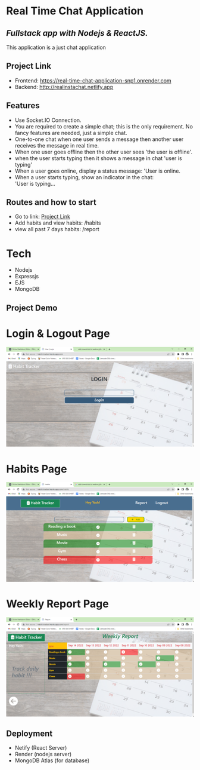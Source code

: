 # Real Time Chat Application

## _Fullstack app with Nodejs & ReactJS._

This application is a just chat application

## Project Link
- Frontend: https://real-time-chat-application-snp1.onrender.com
- Backend: http://realinstachat.netlify.app

## Features
- Use Socket.IO Connection.
- You are required to create a simple chat; this is the only requirement. No fancy features are needed, just a simple chat.
- One-to-one chat when one user sends a message then another user receives the message in real time.
- When one user goes offline then the other user sees 'the user is offline'.
- when the user starts typing then it shows a message in chat 'user is typing'
- When a user goes online, display a status message: 'User is online.
- When a user starts typing, show an indicator in the chat: 'User is typing...

## Routes and how to start
- Go to link: [Project Link](https://real-time-chat-application-snp1.onrender.com)
- Add habits and view habits:  /habits
- view all past 7 days habits: /report

# Tech
- Nodejs
- Expressjs
- EJS
- MongoDB

## Project Demo
# Login & Logout Page
![image](https://github.com/Yashaswi-Anand/Habit-Tracker/blob/master/screenshots/login.png)
# Habits Page
![image](https://github.com/Yashaswi-Anand/Habit-Tracker/blob/master/screenshots/habits.png)
# Weekly Report Page
![image](https://github.com/Yashaswi-Anand/Habit-Tracker/blob/master/screenshots/report.png)

## Deployment
- Netify (React Server)
- Render (nodejs server)
- MongoDB Atlas (for database)